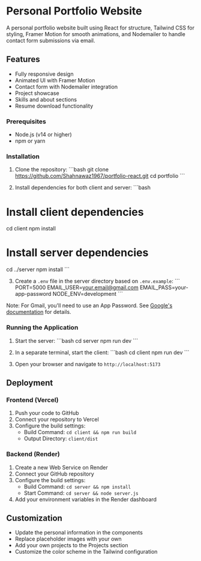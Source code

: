 # Personal Portfolio Website

A personal portfolio website built using React for structure, Tailwind CSS for styling, Framer Motion for smooth animations, and Nodemailer to handle contact form submissions via email.

## Features

- Fully responsive design
- Animated UI with Framer Motion
- Contact form with Nodemailer integration
- Project showcase
- Skills and about sections
- Resume download functionality

### Prerequisites

- Node.js (v14 or higher)
- npm or yarn

### Installation

1. Clone the repository:
\`\`\`bash
git clone https://github.com/Shahnawaz1967/portfolio-react.git
cd portfolio
\`\`\`

2. Install dependencies for both client and server:
\`\`\`bash
# Install client dependencies
cd client
npm install

# Install server dependencies
cd ../server
npm install
\`\`\`

3. Create a `.env` file in the server directory based on `.env.example`:
\`\`\`
PORT=5000
EMAIL_USER=your.email@gmail.com
EMAIL_PASS=your-app-password
NODE_ENV=development
\`\`\`

Note: For Gmail, you'll need to use an App Password. See [Google's documentation](https://support.google.com/accounts/answer/185833) for details.

### Running the Application

1. Start the server:
\`\`\`bash
cd server
npm run dev
\`\`\`

2. In a separate terminal, start the client:
\`\`\`bash
cd client
npm run dev
\`\`\`

3. Open your browser and navigate to `http://localhost:5173`

## Deployment

### Frontend (Vercel)

1. Push your code to GitHub
2. Connect your repository to Vercel
3. Configure the build settings:
   - Build Command: `cd client && npm run build`
   - Output Directory: `client/dist`

### Backend (Render)

1. Create a new Web Service on Render
2. Connect your GitHub repository
3. Configure the build settings:
   - Build Command: `cd server && npm install`
   - Start Command: `cd server && node server.js`
4. Add your environment variables in the Render dashboard

## Customization

- Update the personal information in the components
- Replace placeholder images with your own
- Add your own projects to the Projects section
- Customize the color scheme in the Tailwind configuration
